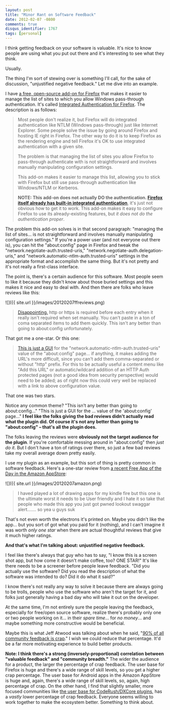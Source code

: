 ```yaml
---
layout: post
title: "Minor Rant on Software Feedback"
date: 2012-02-07 -0800
comments: true
disqus_identifier: 1767
tags: [personal]
---
```

I think getting feedback on your software is valuable. It's nice to know
people are using what you put out there and it's interesting to see what
they think.

Usually.

The thing I'm sort of stewing over is something I'll call, for the sake
of discussion, "unjustified negative feedback." Let me dive into an
example.

I have [a free, open-source add-on for
Firefox](https://addons.mozilla.org/en-US/firefox/addon/integrated-auth-for-firefox/)
that makes it easier to manage the list of sites to which you allow
Windows pass-through authentication. It's called [Integrated
Authentication for
Firefox](https://addons.mozilla.org/en-US/firefox/addon/integrated-auth-for-firefox/).
The description is as follows:

> Most people don't realize it, but Firefox will do integrated
> authentication like NTLM (Windows pass-through) just like Internet
> Explorer. Some people solve the issue by going around Firefox and
> hosting IE right in Firefox. The other way to do it is to keep Firefox
> as the rendering engine and tell Firefox it's OK to use integrated
> authentication with a given site.
>
> The problem is that managing the list of sites you allow Firefox to
> pass-through authenticate with is not straightforward and involves
> manually manipulating configuration settings.
>
> This add-on makes it easier to manage this list, allowing you to stick
> with Firefox but still use pass-through authentication like
> Windows/NTLM or Kerberos.
>
> **NOTE: This add-on does not actually DO the authentication. [Firefox
> itself already has built-in integrated
> authentication](https://developer.mozilla.org/en/Integrated_Authentication)**,
> it's just not obvious how to get it to work. This add-on makes it easy
> to configure Firefox to use its already-existing features, but *it
> does not do the authentication proper*.

The problem this add-on solves is in that second paragraph: "managing
the list of sites... is not straightforward and involves manually
manipulating configuration settings." If you're a power user (and not
everyone out there is), you can hit the "about:config" page in Firefox
and tweak the "network.negotiate-auth.trusted-uris,"
"network.negotiate-auth.delegation-uris," and
"network.automatic-ntlm-auth.trusted-uris" settings in the appropriate
format and accomplish the same thing. But it's not pretty and it's not
really a first-class interface.

The point is, there's a certain audience for this software. Most people
seem to like it because they didn't know about those buried settings and
this makes it nice and easy to deal with. And then there are folks who
leave reviews like this:

![]({{ site.url }}/images/20120207ffreviews.png)

> [Disappointing.](https://addons.mozilla.org/en-US/firefox/addon/integrated-auth-for-firefox/reviews/335045/)
> http or https is required before each entry when it really isn't
> required when set manually. You can't paste in a ton of coma separated
> items to add them quickly. This isn't any better than going to
> about:config unfortunately.

That got me a one-star. Or this one:

> [This is just a
> GUI](https://addons.mozilla.org/en-US/firefox/addon/integrated-auth-for-firefox/reviews/299861/)
> for the "network.automatic-ntlm-auth.trusted-uris" value of the
> "about:config" page... if anything, it makes adding the URL's more
> difficult, since you can't add them comma-separated or without "http"
> prefix. For this to be actually useful a content menu like "Add this
> URL" or automatic/wildcard addition of an HTTP Auth protected pages
> (not a good idea from security perspective) would need to be added; as
> of right now this could very well be replaced with a link to above
> configuration value.

That one was two stars.

Notice any common theme? "This isn't any better than going to
about:config..." "This is just a GUI for the ... value of the
'about:config' page..." **I feel like the folks giving the bad reviews
didn't actually read what the plugin did. Of course it's not any better
than going to "about:config" – that's all the plugin does.**

The folks leaving the reviews were **obviously not the target audience
for the plugin**. If you're comfortable messing around in "about:config"
then *just do it*. But I don't have a ton of ratings over there, so just
a few bad reviews take my overall average down pretty easily.

I use my plugin as an example, but this sort of thing is pretty common
in software feedback. Here's a one-star review from [a recent Free App
of the Day in the Amazon
AppStore](http://www.amazon.com/dp/B006357W8Y?tag=mhsvortex):

![]({{ site.url }}/images/20120207amazon.png)

> I haved played a lot of drawing apps for my kindle fire but this one
> is the ultimate worst it needs to be User friendly and I hate it so
> take that people who made this app you just got pwned lookout swaggar
> alert....... so yea u guys suk

That's not even worth the electrons it's printed on. Maybe you didn't
like the app... but you sort of got what you paid for it (nothing), and
I can't imagine it was worth *only one star* when there are actual
thoughtful reviews that give it much higher ratings.

**And that's what I'm talking about: unjustified negative feedback.**

I feel like there's always that guy who has to say, "I know this is a
screen shot app, but how come it doesn't make coffee, too? ONE STAR!"
It's like there needs to be a screener before people leave feedback.
"Did you actually use the software? Did you read the description of what
the software was intended to do? Did it do what it said?"

I know there's not really any way to solve it because there are always
going to be trolls, people who use the software who aren't the target
for it, and folks just generally having a bad day who will take it out
on the developer.

At the same time, I'm not entirely sure the people leaving the feedback,
especially for free/open source software, realize there's probably only
one or two people working on it... in their *spare time*... for *no
money*... and maybe something more constructive would be beneficial.

Maybe this is what Jeff Atwood was talking about when he said, "[90% of
all community feedback is
crap](http://www.codinghorror.com/blog/2012/02/listen-to-your-community-but-dont-let-them-tell-you-what-to-do.html)."
I wish we could reduce that percentage. It'd be a far more motivating
experience to build better products.

**Note: I think there's a strong (inversely-proportional) correlation
between "valuable feedback" and "community breadth."** The wider the
audience for a product, the larger the percentage of crap feedback. The
user base for Firefox is huge and there's a wide range of skill levels,
so you get a higher crap percentage. The user base for Android apps in
the Amazon AppStore is huge and, again, there's a wide range of skill
levels, so, again, high percentage of crap. On the other hand, I find
that slightly smaller, more focused communities like [the user base for
CodeRush/DXCore
plugins](http://community.devexpress.com/forums/default.aspx?GroupID=18),
has a *vastly* lower percentage of crap feedback. Everyone seems willing
to work together to make the ecosystem better. Something to think about.

